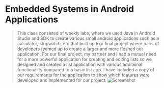 # Embedded Systems in Android Applications
> This class consisted of weekly labs, where we used Java in Android Studio and SDK to create various small android applications such as a calculator, stopwatch, etc that built up to a final project where pairs of developers teamed up to create a larger and more fleshed out application. 
> For our final project, my partner and I had a mutual need for a more powerful application for creating and editing lists so we designed and created a list application with various additional functionality compared to a basic list app.
> I have included a copy of our requirements for the application to show which features were developed and implemented for our project.
![Screenshot](/Screenshots/Functionalities.PNG)